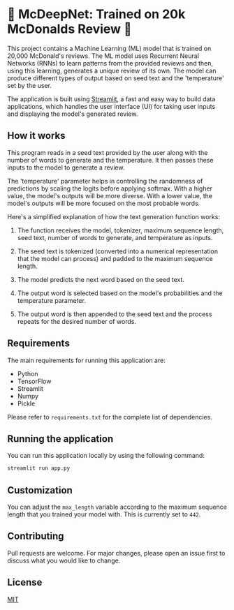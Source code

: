 # 🍔 McDeepNet: Trained on 20k McDonalds Review 🍔 

This project contains a Machine Learning (ML) model that is trained on 20,000 McDonald's reviews. The ML model uses Recurrent Neural Networks (RNNs) to learn patterns from the provided reviews and then, using this learning, generates a unique review of its own. The model can produce different types of output based on seed text and the 'temperature' set by the user.

The application is built using [Streamlit](https://streamlit.io), a fast and easy way to build data applications, which handles the user interface (UI) for taking user inputs and displaying the model's generated review. 

## How it works

This program reads in a seed text provided by the user along with the number of words to generate and the temperature. It then passes these inputs to the model to generate a review. 

The 'temperature' parameter helps in controlling the randomness of predictions by scaling the logits before applying softmax. With a higher value, the model's outputs will be more diverse. With a lower value, the model's outputs will be more focused on the most probable words.

Here's a simplified explanation of how the text generation function works:

1. The function receives the model, tokenizer, maximum sequence length, seed text, number of words to generate, and temperature as inputs.

2. The seed text is tokenized (converted into a numerical representation that the model can process) and padded to the maximum sequence length.

3. The model predicts the next word based on the seed text.

4. The output word is selected based on the model's probabilities and the temperature parameter. 

5. The output word is then appended to the seed text and the process repeats for the desired number of words.

## Requirements

The main requirements for running this application are:

- Python
- TensorFlow
- Streamlit
- Numpy
- Pickle

Please refer to `requirements.txt` for the complete list of dependencies.

## Running the application

You can run this application locally by using the following command:

```bash
streamlit run app.py
```

## Customization

You can adjust the `max_length` variable according to the maximum sequence length that you trained your model with. This is currently set to `442`.

## Contributing

Pull requests are welcome. For major changes, please open an issue first to discuss what you would like to change.

## License

[MIT](https://choosealicense.com/licenses/mit/)

